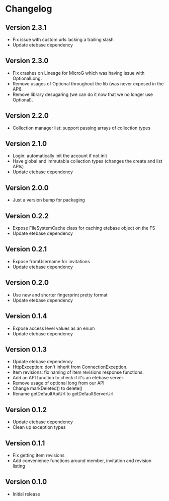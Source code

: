 # Changelog

## Version 2.3.1
* Fix issue with custom urls lacking a trailing slash
* Update etebase dependency

## Version 2.3.0
* Fix crashes on Lineage for MicroG which was having issue with OptionalLong.
* Remove usages of Optional throughout the lib (was never exposed in the API).
* Remove library desugaring (we can do it now that we no longer use Optional).

## Version 2.2.0
* Collection manager list: support passing arrays of collection types

## Version 2.1.0
* Login: automatically init the account if not init
* Have global and immutable collection types (changes the create and list APIs)
* Update etebase dependency

## Version 2.0.0
* Just a version bump for packaging

## Version 0.2.2
* Expose FileSystemCache class for caching etebase object on the FS
* Update etebase dependency

## Version 0.2.1
* Expose fromUsername for invitations
* Update etebase dependency

## Version 0.2.0
* Use new and shorter fingerprint pretty format
* Update etebase dependency

## Version 0.1.4
* Expose access level values as an enum
* Update etebase dependency

## Version 0.1.3
* Update etebase dependency
* HttpException: don't inherit from ConnectionException.
* Item revisions: fix naming of item revisions response functions.
* Add an API function to check if it's an etebase server.
* Remove usage of optional long from our API
* Change markDeleted() to delete()
* Rename getDefaultApiUrl to getDefaultServerUrl.

## Version 0.1.2
* Update etebase dependency
* Clean up exception types

## Version 0.1.1
* Fix getting item revisions
* Add convenience functions around member, invitation and revision listing

## Version 0.1.0
* Initial release
